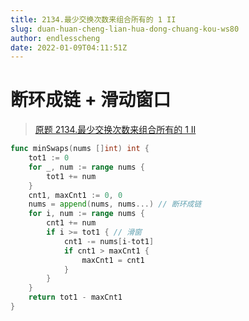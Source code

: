 ```yaml
---
title: 2134.最少交换次数来组合所有的 1 II
slug: duan-huan-cheng-lian-hua-dong-chuang-kou-ws80
author: endlesscheng
date: 2022-01-09T04:11:51Z
---
```

# 断环成链 + 滑动窗口
 
> [原题 2134.最少交换次数来组合所有的 1 II](https://leetcode.cn/problems/minimum-swaps-to-group-all-1s-together-ii)
```go
func minSwaps(nums []int) int {
	tot1 := 0
	for _, num := range nums {
		tot1 += num
	}
	cnt1, maxCnt1 := 0, 0
	nums = append(nums, nums...) // 断环成链
	for i, num := range nums {
		cnt1 += num
		if i >= tot1 { // 滑窗
			cnt1 -= nums[i-tot1]
			if cnt1 > maxCnt1 {
				maxCnt1 = cnt1
			}
		}
	}
	return tot1 - maxCnt1
}
```

